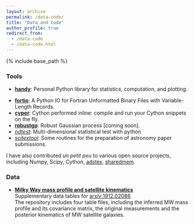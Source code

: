 ```yaml
---
layout: archive
permalink: /data-code/
title: "Data and Code"
author_profile: true
redirect_from: 
  - /data-code
  - /data-code.html
---
```


{% include base_path %}

### Tools

- [**handy**](https://github.com/syrte/handy): Personal Python library for statistics, computation, and plotting.
<!-- Functions that are missed in Scipy and Matplotlib. -->
- [**fortio**](https://github.com/syrte/fortio): A Python IO for Fortran Unformatted Binary Files with Variable-Length Records.
- [**cyper**](https://github.com/syrte/cyper): Cython performed inline: compile and run your Cython snippets on the fly.
- [**robustgp**](https://github.com/syrte/robustgp): Robust Gaussian process [coming soon].
- [*ndtest*](https://github.com/syrte/ndtest): Multi-dimensional statistical test with python
- [*scitextool*](https://github.com/syrte/scitextool): Some routines for the preparation of astronomy paper submissions.

I have also contributed *un petit peu* to various open source projects, including Numpy, Scipy, Cython, [adstex](https://github.com/yymao/adstex), [sharedmem](https://github.com/rainwoodman/sharedmem).

### Data

- [**Milky Way mass profile and satellite kinematics**](https://github.com/syrte/mw_sats_kin)  
  Supplementary data tables for [arxiv:1912.02086](https://ui.adsabs.harvard.edu/abs/2020ApJ...894...10L)  
  The repository includes four table files, including the inferred MW mass profile and its covariance matrix, the original measurements and the posterior kinematics of MW satellite galaxies.
